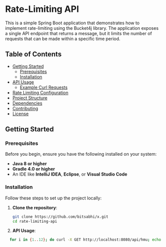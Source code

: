 # Rate-Limiting API

This is a simple Spring Boot application that demonstrates how to implement rate-limiting using the Bucket4j library. The application exposes a single API endpoint that returns a message, but it limits the number of requests that can be made within a specific time period.

## Table of Contents

- [Getting Started](#getting-started)
  - [Prerequisites](#prerequisites)
  - [Installation](#installation)
- [API Usage](#api-usage)
  - [Example Curl Requests](#example-curl-requests)
- [Rate Limiting Configuration](#rate-limiting-configuration)
- [Project Structure](#project-structure)
- [Dependencies](#dependencies)
- [Contributing](#contributing)
- [License](#license)

## Getting Started

### Prerequisites

Before you begin, ensure you have the following installed on your system:

- **Java 8 or higher**
- **Gradle 4.0 or higher**
- An IDE like **IntelliJ IDEA**, **Eclipse**, or **Visual Studio Code**

### Installation

Follow these steps to set up the project locally:

1. **Clone the repository**:

   ```bash
   git clone https://github.com/bitsabhi/x.git
   cd rate-limiting-api
2. **API Usage**:   
  ```bash
    for i in {1..12}; do curl -X GET http://localhost:8080/api/hmu; echo ""; done
 ```